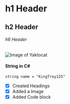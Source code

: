 # h1 Header

## h2 Header

###### h6 Header

![Image of Yaktocat](https://octodex.github.com/images/yaktocat.png)

#### String in C#

````cshape
string name = "KingTroy125"
````

- [x] Created Headings
- [x] Added a Image
- [x] Added Code block
